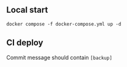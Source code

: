 ## Local start

```shell
docker compose -f docker-compose.yml up -d
```

## CI deploy
Commit message should contain `[backup]`